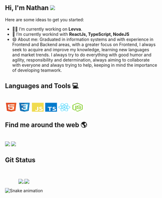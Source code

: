 ## Hi, I'm Nathan <img src="https://raw.githubusercontent.com/iampavangandhi/iampavangandhi/master/gifs/Hi.gif" width="30px"></h2>

<!--
**Nathanfrduarte/Nathanfrduarte** is a ✨ _special_ ✨ repository because its `README.md` (this file) appears on my GitHub profile.
-->

Here are some ideas to get you started:

- 👨‍💻 I’m currently working on **Levva**.
- 🌱 I’m currently workind with **ReactJs, TypeScript, NodeJS**
- 😄 About me: Graduated in information systems and with experience in Frontend and Backend areas, with a greater focus on Frontend, I always seek to acquire and improve my knowledge, learning new languages and market trends. I always try to do everything with good humor and agility, responsibility and determination, always aiming to collaborate with everyone and always trying to help, keeping in mind the importance of developing teamwork.


## Languages and Tools 💻 

 <div style="display: inline-block"><br>
  <img align="center" alt="nathanfrduarte-HTML" height="30" width="40" src="https://raw.githubusercontent.com/devicons/devicon/master/icons/html5/html5-original.svg">
  <img align="center" alt="nathanfrduarte-CSS" height="30" width="40" src="https://raw.githubusercontent.com/devicons/devicon/master/icons/css3/css3-original.svg">
 <img align="center" alt="nathanfrduarte-Js" height="30" width="40" src="https://raw.githubusercontent.com/devicons/devicon/master/icons/javascript/javascript-plain.svg">
  <img align="center" alt="nathanfrduarte-Ts" height="30" width="40" src="https://raw.githubusercontent.com/devicons/devicon/master/icons/typescript/typescript-plain.svg">
  <img align="center" alt="nathanfrduarte-React" height="30" width="40" src="https://raw.githubusercontent.com/devicons/devicon/master/icons/react/react-original.svg">
 <img align="center" alt="nathanfrduarte-NodeJs" height="30" width="40" src="https://raw.githubusercontent.com/devicons/devicon/master/icons/nodejs/nodejs-original.svg">
<br> </div>

## Find me around the web 🌎
<div> <br>
  <a href = "mailto:nathanfrduarte@gmail.com"><img src="https://img.shields.io/badge/-Gmail-%23333?style=for-the-badge&logo=gmail&logoColor=white" target="_blank"></a>
  <a href="https://www.linkedin.com/in/nathanfrduarte" target="_blank"><img src="https://img.shields.io/badge/-LinkedIn-%230077B5?style=for-the-badge&logo=linkedin&logoColor=white" target="_blank"></a> 
<br> </div> 

## Git Status
 <div style="display: inline-block"><br>
<p align="center">
  <a href="https://github.com/anuraghazra/github-readme-stats">
    <img
      align="center"
      src="https://github-readme-stats.vercel.app/api/top-langs/?username=Nathanfrduarte&layout=compact"
    />
  </a>
  <a href="https://github.com/anuraghazra/github-readme-stats">
    <img
      align="center"
      height="165"
      src="https://github-readme-stats.vercel.app/api?username=Nathanfrduarte&count_private=true&show_icons=true&custom_title=Github%20Status&hide=issues"
    />
  </a>
</p>

  ![Snake animation](https://github.com/Nathanfrduarte/Nathanfrduarte/blob/output/github-contribution-grid-snake.svg)
<br> </div>
